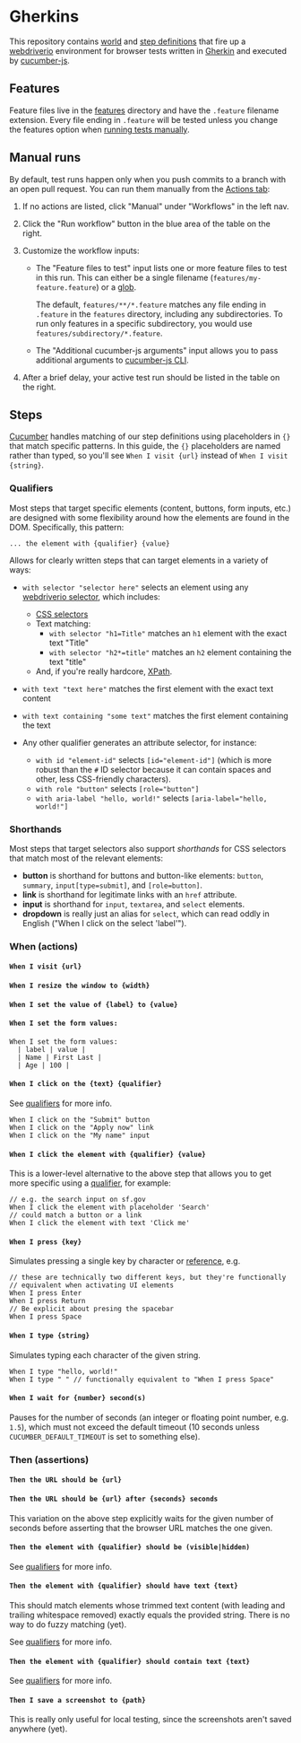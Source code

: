 # Gherkins
This repository contains [world] and [step definitions] that fire up a
[webdriverio] environment for browser tests written in [Gherkin] and executed
by [cucumber-js].

## Features
Feature files live in the [features](./features) directory and have the
`.feature` filename extension. Every file ending in `.feature` will be tested
unless you change the features option when [running tests manually](#manual-runs).

## Manual runs
By default, test runs happen only when you push commits to a branch with an
open pull request. You can run them manually from the
[Actions tab](https://github.com/SFDigitalServices/gherkins/actions?query=workflow%3AManual):

1. If no actions are listed, click "Manual" under "Workflows" in the left nav.

1. Click the "Run workflow" button in the blue area of the table on the right.

1. Customize the workflow inputs:
    * The "Feature files to test" input lists one or more feature files to test
      in this run. This can either be a single filename
      (`features/my-feature.feature`) or a [glob].

      The default, `features/**/*.feature` matches any file ending in
      `.feature` in the `features` directory, including any subdirectories. To
      run only features in a specific subdirectory, you would use
      `features/subdirectory/*.feature`.

    * The "Additional cucumber-js arguments" input allows you to pass
      additional arguments to [cucumber-js CLI].

1. After a brief delay, your active test run should be listed in the table on
   the right.


## Steps
[Cucumber][cucumber-js] handles matching of our step definitions using
placeholders in `{}` that match specific patterns. In this guide, the `{}`
placeholders are named rather than typed, so you'll see `When I visit {url}`
instead of `When I visit {string}`.

### Qualifiers
Most steps that target specific elements (content, buttons, form inputs, etc.)
are designed with some flexibility around how the elements are found in the DOM.
Specifically, this pattern:

```
... the element with {qualifier} {value}
```

Allows for clearly written steps that can target elements in a variety of ways:

* `with selector "selector here"` selects an element using any [webdriverio
  selector](https://webdriver.io/docs/selectors.html), which includes:

  - [CSS selectors]
  - Text matching:
    - `with selector "h1=Title"` matches an `h1` element with the exact text "Title"
    - `with selector "h2*=title"` matches an `h2` element containing the text "title"
  - And, if you're really hardcore, [XPath].

* `with text "text here"` matches the first element with the exact text content
* `with text containing "some text"` matches the first element containing the text
* Any other qualifier generates an attribute selector, for instance:

    - `with id "element-id"` selects `[id="element-id"]` (which is more robust
      than the `#` ID selector because it can contain spaces and other, less
      CSS-friendly characters).
    - `with role "button"` selects `[role="button"]`
    - `with aria-label "hello, world!"` selects `[aria-label="hello, world!"]`

### Shorthands
Most steps that target selectors also support _shorthands_ for CSS selectors
that match most of the relevant elements:

- **button** is shorthand for buttons and button-like elements: `button`,
  `summary`, `input[type=submit]`, and `[role=button]`.
- **link** is shorthand for legitimate links with an `href` attribute.
- **input** is shorthand for `input`, `textarea`, and `select` elements.
- **dropdown** is really just an alias for `select`, which can read oddly in
  English ("When I click on the select 'label'").

### When (actions)

#### `When I visit {url}`

#### `When I resize the window to {width}`

#### `When I set the value of {label} to {value}`

#### `When I set the form values:`

```feature
When I set the form values:
  | label | value |
  | Name | First Last |
  | Age | 100 |
```

#### `When I click on the {text} {qualifier}`
See [qualifiers](#qualifiers) for more info.

```feature
When I click on the "Submit" button
When I click on the "Apply now" link
When I click on the "My name" input
```

#### `When I click the element with {qualifier} {value}`
This is a lower-level alternative to the above step that allows you to get
more specific using a [qualifier](#qualifiers), for example:

```feature
// e.g. the search input on sf.gov
When I click the element with placeholder 'Search'
// could match a button or a link
When I click the element with text 'Click me'
```

#### `When I press {key}`
Simulates pressing a single key by character or [reference][key references], e.g.

```feature
// these are technically two different keys, but they're functionally
// equivalent when activating UI elements
When I press Enter
When I press Return
// Be explicit about presing the spacebar
When I press Space
```

#### `When I type {string}`
Simulates typing each character of the given string.

```feature
When I type "hello, world!"
When I type " " // functionally equivalent to "When I press Space"
```

#### `When I wait for {number} second(s)`
Pauses for the number of seconds (an integer or floating point number, e.g.
`1.5`), which must not exceed the default timeout (10 seconds unless
`CUCUMBER_DEFAULT_TIMEOUT` is set to something else).

### Then (assertions)

#### `Then the URL should be {url}`

#### `Then the URL should be {url} after {seconds} seconds`
This variation on the above step explicitly waits for the given number of
seconds before asserting that the browser URL matches the one given.

#### `Then the element with {qualifier} should be (visible|hidden)`
See [qualifiers](#qualifiers) for more info.

#### `Then the element with {qualifier} should have text {text}`
This should match elements whose trimmed text content (with leading and
trailing whitespace removed) exactly equals the provided string. There is no
way to do fuzzy matching (yet).

See [qualifiers](#qualifiers) for more info.

#### `Then the element with {qualifier} should contain text {text}`
See [qualifiers](#qualifiers) for more info.

#### `Then I save a screenshot to {path}`
This is really only useful for local testing, since the screenshots aren't
saved anywhere (yet).

[world]: https://github.com/cucumber/cucumber-js/blob/master/docs/support_files/world.md#readme
[step definitions]: https://github.com/cucumber/cucumber-js/blob/master/docs/support_files/step_definitions.md#readme
[webdriverio]: https://webdriver.io/
[gherkin]: https://cucumber.io/docs/gherkin/reference/
[glob]: https://en.wikipedia.org/wiki/Glob_(programming)
[cucumber-js]: https://github.com/cucumber/cucumber-js
[cucumber-js CLI]: https://github.com/cucumber/cucumber-js/blob/master/docs/cli.md#cli
[xpath]: https://developer.mozilla.org/en-US/docs/Web/XPath
[css selectors]: https://developer.mozilla.org/en-US/docs/Web/CSS/CSS_Selectors
[key references]: https://w3c.github.io/webdriver/#keyboard-actions
